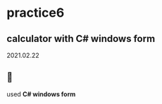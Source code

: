 # practice6

## calculator with C# windows form

2021.02.22

:green_heart:
---

used **C# windows form**
